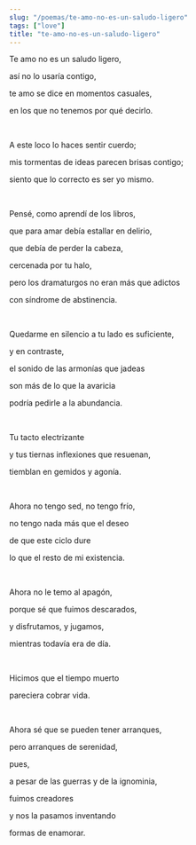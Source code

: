 ```yaml
---
slug: "/poemas/te-amo-no-es-un-saludo-ligero"
tags: ["love"]
title: "te-amo-no-es-un-saludo-ligero"
---
```

Te amo no es un saludo ligero,

así no lo usaría contigo,

te amo se dice en momentos casuales,

en los que no tenemos por qué decirlo.

&nbsp;

A este loco lo haces sentir cuerdo;

mis tormentas de ideas parecen brisas contigo;

siento que lo correcto es ser yo mismo.

&nbsp;

Pensé, como aprendí de los libros,

que para amar debía estallar en delirio,

que debía de perder la cabeza,

cercenada por tu halo,

pero los dramaturgos no eran más que adictos

con síndrome de abstinencia.

&nbsp;

Quedarme en silencio a tu lado es suficiente,

y en contraste,

el sonido de las armonías que jadeas

son más de lo que la avaricia

podría pedirle a la abundancia.

&nbsp;

Tu tacto electrizante

y tus tiernas inflexiones que resuenan,

tiemblan en gemidos y agonía.

&nbsp;

Ahora no tengo sed, no tengo frío,

no tengo nada más que el deseo

de que este ciclo dure

lo que el resto de mi existencia.

&nbsp;

Ahora no le temo al apagón,

porque sé que fuimos descarados,

y disfrutamos, y jugamos,

mientras todavía era de día.

&nbsp;

Hicimos que el tiempo muerto

pareciera cobrar vida.

&nbsp;

Ahora sé que se pueden tener arranques,

pero arranques de serenidad,

pues,

a pesar de las guerras y de la ignominia,

fuimos creadores

y nos la pasamos inventando

formas de enamorar.